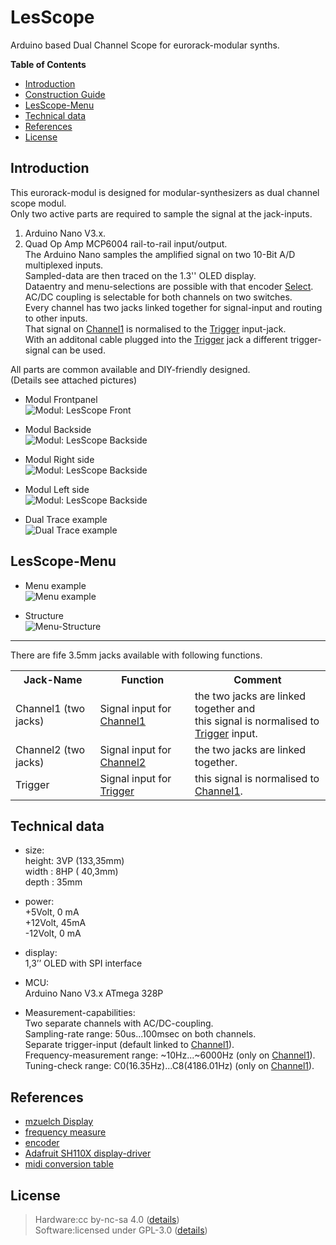 # LesScope
Arduino based Dual Channel Scope for eurorack-modular synths.

**Table of Contents**

- [Introduction](#intro)
- [Construction Guide](./doc/constructionguide.md)
- [LesScope-Menu](#menu)
- [Technical data](#technical-data)
- [References](#references)
- [License](#license)

## Introduction<a name="intro"></a>

This eurorack-modul is designed for modular-synthesizers as dual channel scope modul.  
Only two active parts are required to sample the signal at the jack-inputs.  
 1. Arduino Nano V3.x.  
 2. Quad Op Amp MCP6004 rail-to-rail input/output.  
The Arduino Nano samples the amplified signal on two 10-Bit A/D multiplexed inputs.  
Sampled-data are then traced on the 1.3'' OLED display.  
Dataentry and menu-selections are possible with that encoder <u>Select</u>.  
AC/DC coupling is selectable for both channels on two switches.  
Every channel has two jacks linked together for signal-input and routing to other inputs.  
That signal on <u>Channel1</u> is normalised to the <u>Trigger</u> input-jack.  
With an additonal cable plugged into the <u>Trigger</u> jack a different trigger-signal can be used.  


All parts are common available and DIY-friendly designed.   
(Details see attached pictures)  

- Modul Frontpanel  
![Modul: LesScope Front](./doc/pictures/LesScope_front.png) 

- Modul Backside  
![Modul: LesScope Backside](./doc/pictures/LesScope_backside.png) 

- Modul Right side  
![Modul: LesScope Backside](./doc/pictures/LesScope_R_side.png) 

- Modul Left side  
![Modul: LesScope Backside](./doc/pictures/LesScope_L_side.png) 

- Dual Trace example  
![Dual Trace example](./doc/pictures/LesScope_dual_trace.png) 

## LesScope-Menu<a name="menu"></a>
- Menu example  
![Menu example](./doc/pictures/menu/LesScope_menu.gif) 

- Structure  
![Menu-Structure](./doc/pictures/menu/LesScope_Menu_Struct.png) 
<hr>
There are fife 3.5mm jacks available with following functions.  

<table>
<tr>
    <th>Jack-Name</th>
    <th>Function</th>
    <th>Comment</th>
</tr>
<tr>
    <td>Channel1 (two jacks)</td>
    <td>Signal input for <u>Channel1</u></td>
    <td>the two jacks are linked together and <br>this signal is normalised to <u>Trigger</u> input.</td>
</tr>
<tr>
    <td>Channel2 (two jacks)</td>
    <td>Signal input for <u>Channel2</u></td>
    <td>the two jacks are linked together.</td>
</tr>
<tr>
    <td>Trigger</td>
    <td>Signal input for <u>Trigger</u></td>
    <td>this signal is normalised to <u>Channel1</u>.</td>
</tr>
</table>


## Technical data<a name="technical-data"></a>

- size:  
  height: 3VP (133,35mm)  
  width : 8HP ( 40,3mm)  
  depth : 35mm

- power:  
   +5Volt, 0 mA  
  +12Volt, 45mA  
  -12Volt, 0 mA  

- display:  
    1,3’’ OLED with SPI interface  

- MCU:  
    Arduino Nano V3.x ATmega 328P  

- Measurement-capabilities:  
    Two separate channels with AC/DC-coupling.  
    Sampling-rate range: 50us...100msec on both channels.  
    Separate trigger-input (default linked to <u>Channel1</u>).  
    Frequency-measurement range: ~10Hz...~6000Hz (only on <u>Channel1</u>).  
    Tuning-check range: C0(16.35Hz)...C8(4186.01Hz) (only on <u>Channel1</u>).  

## References<a name="references"></a>

* [mzuelch Display](https://github.com/mzuelch/CATs-Eurosynth/tree/main/Modules/HAGIWO/Display)
* [frequency measure](http://www.pjrc.com/teensy/td_libs_FreqMeasure.html)
* [encoder](http://www.pjrc.com/teensy/td_libs_Encoder.html)
* [Adafruit SH110X display-driver](https://github.com/adafruit/Adafruit_SH110X/actions)
* [midi conversion table](https://musicinformationretrieval.com/midi_conversion_table.html)

## License<a name="license"></a>
> Hardware:cc by-nc-sa 4.0  ([details](https://creativecommons.org/licenses/by-nc-sa/4.0/))  
> Software:licensed under GPL-3.0 ([details](https://www.gnu.org/licenses/gpl-3.0.html.en))
